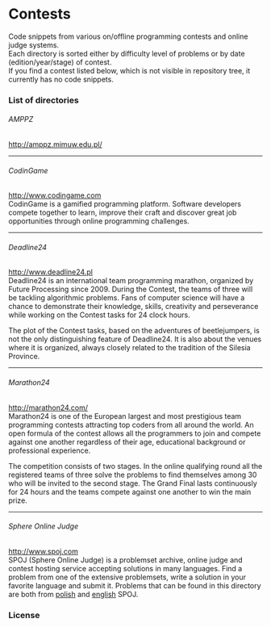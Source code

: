 # Contests  
Code snippets from various on/offline programming contests and online judge systems.  
Each directory is sorted either by difficulty level of problems or by date (edition/year/stage) of contest.  
If you find a contest listed below, which is not visible in repository tree, it currently has no code snippets.

### List of directories

###### AMPPZ
http://amppz.mimuw.edu.pl/  

---
###### CodinGame
http://www.codingame.com  
CodinGame is a gamified programming platform. Software developers compete together to learn, improve their craft and discover great job opportunities through online programming challenges.

---
###### Deadline24
http://www.deadline24.pl  
Deadline24 is an international team programming marathon, organized by Future Processing since 2009. During the Contest, the teams of three will be tackling algorithmic problems. Fans of computer science will have a chance to demonstrate their knowledge, skills, creativity and perseverance while working on the Contest tasks for 24 clock hours.

The plot of the Contest tasks, based on the adventures of beetlejumpers, is not the only distinguishing feature of Deadline24. It is also about the venues where it is organized, always closely related to the tradition of the Silesia Province.

---
###### Marathon24
http://marathon24.com/  
Marathon24 is one of the European largest and most prestigious team programming contests attracting top coders from all around the world. An open formula of the contest allows all the programmers to join and compete against one another regardless of their age, educational background or professional experience.

The competition consists of two stages. In the online qualifying round all the registered teams of three solve the problems to find themselves among 30 who will be invited to the second stage. The Grand Final lasts continuously for 24 hours and the teams compete against one another to win the main prize. 

---
###### Sphere Online Judge
http://www.spoj.com  
SPOJ (Sphere Online Judge) is a problemset archive, online judge and contest hosting service accepting solutions in many languages. Find a problem from one of the extensive problemsets, write a solution in your favorite language and submit it. Problems that can be found in this directory are both from [polish](http://www.pl.spoj.com) and [english](http://www.spoj.com) SPOJ.

### License
